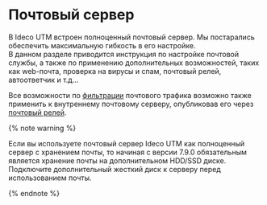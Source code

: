 # Почтовый сервер

В Ideco UTM встроен полноценный почтовый сервер. Мы постарались обеспечить максимальную гибкость в его настройке.  
В данном разделе приводится инструкция по настройке почтовой службы, а также по применению дополнительных возможностей, таких как web-почта, проверка на вирусы и спам, почтовый релей, автоответчик и т.д...

Все возможности по [фильтрации](skhema_filtracii_pochtovogo_trafika.md) почтового трафика возможно также применить к внутреннему почтовому серверу, опубликовав его через [почтовый релей](../../publishing-resources/nastroika_pochtovogo_releya_dlya_publikacii_servera_v_lokalnoi_seti.md).

{% note warning %}

Если вы используете почтовый сервер Ideco UTM как полноценный сервер с хранением почты, то начиная с версии 7.9.0 обязательным является хранение почты на дополнительном HDD/SSD диске. Подключите дополнительный жесткий диск к серверу перед использованием почты.

{% endnote %}

